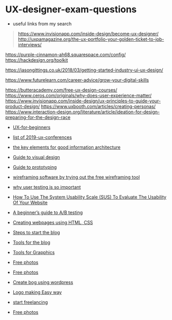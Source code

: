 # UX-designer-exam-questions

- useful links from my search  
> https://www.invisionapp.com/inside-design/become-ux-designer/  
> http://uxpamagazine.org/the-ux-portfolio-your-golden-ticket-to-job-interviews/  

 
https://purple-cinnamon-ah68.squarespace.com/config/
https://hackdesign.org/toolkit

https://jasongittings.co.uk/2018/03/getting-started-industry-ui-ux-design/

https://www.futurelearn.com/career-advice/grow-your-digital-skills

https://butteracademy.com/free-ux-design-courses/
https://www.ceros.com/originals/why-does-user-experience-matter/
https://www.invisionapp.com/inside-design/ux-principles-to-guide-your-product-design/
https://www.uxbooth.com/articles/creating-personas/
https://www.interaction-design.org/literature/article/ideation-for-design-preparing-for-the-design-race
* [UX-for-beginners](https://uxplanet.org/ux-for-beginners/home)
 
* [list of 2019-ux-conferences](https://www.invisionapp.com/inside-design/2019-ux-conferences/)  
* [the key elements for good information architecture](https://visual.ly/community/infographic/technology/eight-principles-information-architecture)  
* [Guide to visual design](https://www.usability.gov/what-and-why/visual-design.html)

* [Guide to prototyping](https://www.uxpin.com/studio/blog/what-is-a-prototype-a-guide-to-functional-ux/)
* [wireframing software by trying out the free wireframing tool](https://wireframe.cc/)
* [why user testing is so important](https://usabilla.com/blog/importance-user-testing/)
* [How To Use The System Usability Scale (SUS) To Evaluate The Usability Of Your Website](https://usabilitygeek.com/how-to-use-the-system-usability-scale-sus-to-evaluate-the-usability-of-your-website/)
* [ A beginner’s guide to A/B testing](https://medium.com/@InVisionApp/a-b-and-see-a-beginner-s-guide-to-a-b-testing-a16406f1a239)
* [ Creating webpages using HTML, CSS](https://www.codecademy.com/learn/learn-html)
* [Steps to start the blog](https://indiangirling.com/start-a-travel-blog/)
* [Tools for the blog](https://indiangirling.com/blogging-tools//)
* [Tools for Grapphics](https://www.canva.com/templates/social-graphics/pinterest-graphic/)
* [Free photos](https://pixabay.com/)
* [Free photos](https://unsplash.com/)
* [Create bog using wordpress](https://www.youtube.com/watch?v=NdVHrTRD3wU)
* [Logo making Easy way](https://logomaker.thehoth.com/)
* [start freelancing](https://www.fiverr.com/)
* [Free photos](https://pixabay.com/)




